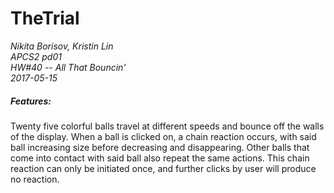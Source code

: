 # TheTrial

*Nikita Borisov, Kristin Lin*       
*APCS2 pd01*    
*HW#40 -- All That Bouncin'*      
*2017-05-15*       

##### Features: 

Twenty five colorful balls travel at different speeds and bounce off the walls of the display. When a ball is clicked on, a chain reaction occurs, with said ball increasing size before decreasing and disappearing. Other balls that come into contact with said ball also repeat the same actions. This chain reaction can only be initiated once, and further clicks by user will produce no reaction. 
